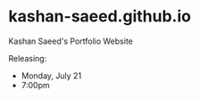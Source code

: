 # kashan-saeed.github.io
Kashan Saeed's Portfolio Website

Releasing: 
 - Monday, July 21
 - 7:00pm
